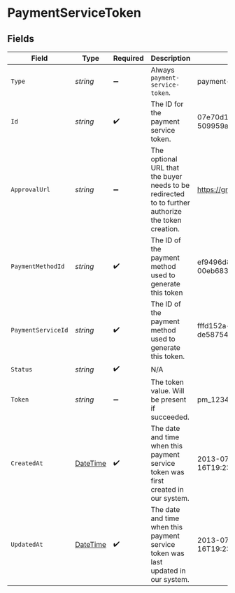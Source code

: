# PaymentServiceToken


## Fields

| Field                                                                                              | Type                                                                                               | Required                                                                                           | Description                                                                                        | Example                                                                                            |
| -------------------------------------------------------------------------------------------------- | -------------------------------------------------------------------------------------------------- | -------------------------------------------------------------------------------------------------- | -------------------------------------------------------------------------------------------------- | -------------------------------------------------------------------------------------------------- |
| `Type`                                                                                             | *string*                                                                                           | :heavy_minus_sign:                                                                                 | Always `payment-service-token`.                                                                    | payment-service-token                                                                              |
| `Id`                                                                                               | *string*                                                                                           | :heavy_check_mark:                                                                                 | The ID for the payment service token.                                                              | 07e70d14-a0c0-4ff5-bd4a-509959af0e4d                                                               |
| `ApprovalUrl`                                                                                      | *string*                                                                                           | :heavy_minus_sign:                                                                                 | The optional URL that the buyer needs to be redirected to to further authorize the token creation. | https://gr4vy.app/redirect/12345                                                                   |
| `PaymentMethodId`                                                                                  | *string*                                                                                           | :heavy_check_mark:                                                                                 | The ID of the payment method used to generate this token                                           | ef9496d8-53a5-4aad-8ca2-00eb68334389                                                               |
| `PaymentServiceId`                                                                                 | *string*                                                                                           | :heavy_check_mark:                                                                                 | The ID of the payment method used to generate this token.                                          | fffd152a-9532-4087-9a4f-de58754210f0                                                               |
| `Status`                                                                                           | *string*                                                                                           | :heavy_check_mark:                                                                                 | N/A                                                                                                |                                                                                                    |
| `Token`                                                                                            | *string*                                                                                           | :heavy_minus_sign:                                                                                 | The token value. Will be present if succeeded.                                                     | pm_12345                                                                                           |
| `CreatedAt`                                                                                        | [DateTime](https://learn.microsoft.com/en-us/dotnet/api/system.datetime?view=net-5.0)              | :heavy_check_mark:                                                                                 | The date and time when this payment service token was first created in our system.                 | 2013-07-16T19:23:00.000+00:00                                                                      |
| `UpdatedAt`                                                                                        | [DateTime](https://learn.microsoft.com/en-us/dotnet/api/system.datetime?view=net-5.0)              | :heavy_check_mark:                                                                                 | The date and time when this payment service token was last updated in our system.                  | 2013-07-16T19:23:00.000+00:00                                                                      |